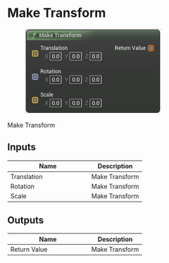 # Make Transform

<div align="left" data-full-width="false">

<figure><img src="../../../../.gitbook/assets/Make_Transform.png" alt=""><figcaption></figcaption></figure>

</div>

Make Transform

## Inputs

<table><thead><tr><th width="170">Name</th><th>Description</th></tr></thead><tbody><tr><td>Translation</td><td>Make Transform</td></tr><tr><td>Rotation</td><td>Make Transform</td></tr><tr><td>Scale</td><td>Make Transform</td></tr></tbody></table>

## Outputs

<table><thead><tr><th width="170">Name</th><th>Description</th></tr></thead><tbody><tr><td>Return Value</td><td>Make Transform</td></tr></tbody></table>
